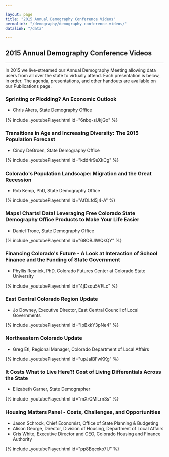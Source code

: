 ```yaml
---

layout: page
title: "2015 Annual Demography Conference Videos"
permalink: "/demography/demography-conference-videos/"
datalink: "/data"

---
```


## 2015 Annual Demography Conference Videos

- - -
In 2015 we live-streamed our Annual Demography Meeting allowing data users from all over the state to virtually attend. Each presentation is below, in order. The agenda, presentations, and other handouts are available on our Publications page.  

<h3>Sprinting or Plodding? An Economic Outlook</h3>
<ul>
<li>Chris Akers, State Demography Office</li>
</ul>
{% include _youtubePlayer.html id="6nbq-sUkjGo" %}
 <br />

<h3>Transitions in Age and Increasing Diversity: The 2015 Population Forecast</h3>
<ul>
<li>Cindy DeGroen, State Demography Office</li>
</ul>
{% include _youtubePlayer.html id="kdd4r9eXkCg" %}
<br />

<h3>Colorado's Population Landscape: Migration and the Great Recession</h3>
<ul>
<li>Rob Kemp, PhD, State Demography Office</li>
</ul>
{% include _youtubePlayer.html id="AfDLfd5j4-A" %}
<br />

<h3>Maps! Charts! Data! Leveraging Free Colorado State Demography Office Products to Make Your Life Easier</h3>
<ul>
<li>Daniel Trone, State Demography Office</li>
</ul>
{% include _youtubePlayer.html id="68OBJlWQkQY" %}
<br />

<h3>Financing Colorado's Future - A Look at Interaction of School Finance and the Funding of State Government</h3>
<ul>
<li>Phyllis Resnick, PhD, Colorado Futures Center at Colorado State University</li>
</ul>
{% include _youtubePlayer.html id="4jDsqu5VFLc" %}
<br />

<h3>East Central Colorado Region Update</h3>
<ul>
<li>Jo Downey, Executive Director, East Central Council of Local Governments</li>
</ul>
{% include _youtubePlayer.html id="IpBxkY3pNe4" %}
<br />

<h3>Northeastern Colorado Update</h3>
<ul>
<li>Greg Etl, Regional Manager, Colorado Department of Local Affairs</li>
</ul>
{% include _youtubePlayer.html id="upJaIBFwKKg" %}
<br />

<h3>It Costs What to Live Here?! Cost of Living Differentials Across the State</h3>
<ul>
<li>Elizabeth Garner, State Demographer</li>
</ul>
{% include _youtubePlayer.html id="mXrCMlLrn3s" %}
<br />

<h3>Housing Matters Panel - Costs, Challenges, and Opportunities</h3>
<ul>
<li>Jason Schrock, Chief Economist, Office of State Planning &amp; Budgeting</li>
<li>Alison George, Director, Division of Housing, Department of Local Affairs</li>
<li>Cris White, Executive Director and CEO, Colorado Housing and Finance Authority</li>
</ul>
{% include _youtubePlayer.html id="pp8Bqcxko7U" %}
<br />
 